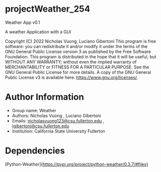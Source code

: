 # projectWeather_254
Weather App v0.1

A weather Application with a GUI

Copyright (C) 2022 Nicholas Vuong, Luciano Gibertoni
This program is free software: you can redistribute it and/or modify it 
under the terms of the GNU General Public License version 3 as published 
by the Free Software Foundation. This program is distributed in the hope 
that it will be useful, but WITHOUT ANY WARRANTY; without even the implied
warranty of MERCHANTABILITY or FITNESS FOR A PARTICULAR PURPOSE.  See the 
GNU General Public License for more details.
A copy of the GNU General Public License v3 is available here:  <https://www.gnu.org/licenses/>.

# Author Information
* Group name: Weather
* Authors:   Nicholas Vuong , Luciano Gibertoni
* Emails:  nicholasvuong123@csu.fullerton.edu , lgibertoni@csu.fullerton.edu
* Institution:   California State University Fullerton

# Dependencies
[Python-Weather]{https://pypi.org/project/python-weather/0.3.7/#files}
